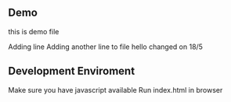 ## Demo
this is demo file

Adding line
Adding another line to file
hello changed on 18/5
## Development Enviroment

Make sure you have javascript available 
Run index.html in browser
